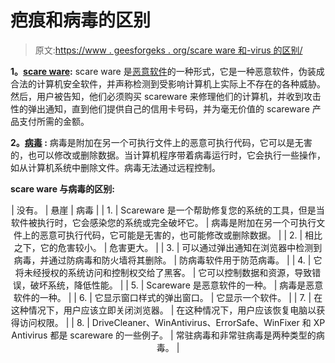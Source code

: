 # 疤痕和病毒的区别

> 原文:[https://www . geesforgeks . org/scare ware 和-virus 的区别/](https://www.geeksforgeeks.org/difference-between-scareware-and-virus/)

**1。[scare ware](https://www.geeksforgeeks.org/threats-to-information-security/):**
scare ware 是[恶意软件](https://www.geeksforgeeks.org/malware-and-its-types/)的一种形式，它是一种恶意软件，伪装成合法的计算机安全软件，并声称检测到受影响计算机上实际上不存在的各种威胁。然后，用户被告知，他们必须购买 scareware 来修理他们的计算机，并收到攻击性的弹出通知，直到他们提供自己的信用卡号码，并为毫无价值的 scareware 产品支付所需的金额。

**2。[病毒](https://www.geeksforgeeks.org/types-of-virus/) :**
病毒是附加在另一个可执行文件上的恶意可执行代码，它可以是无害的，也可以修改或删除数据。当计算机程序带着病毒运行时，它会执行一些操作，如从计算机系统中删除文件。病毒无法通过远程控制。

**scare ware 与病毒的区别:**

<center>

| 没有。 | 悬崖 | 病毒 |
| 1. | Scareware 是一个帮助修复您的系统的工具，但是当软件被执行时，它会感染您的系统或完全破坏它。 | 病毒是附加在另一个可执行文件上的恶意可执行代码，它可能是无害的，也可能修改或删除数据。 |
| 2. | 相比之下，它的危害较小。 | 危害更大。 |
| 3. | 可以通过弹出通知在浏览器中检测到病毒，并通过防病毒和防火墙将其删除。 | 防病毒软件用于防范病毒。 |
| 4. | 它将未经授权的系统访问和控制权交给了黑客。 | 它可以控制数据和资源，导致错误，破坏系统，降低性能。 |
| 5. | Scareware 是恶意软件的一种。 | 病毒是恶意软件的一种。 |
| 6. | 它显示窗口样式的弹出窗口。 | 它显示一个软件。 |
| 7. | 在这种情况下，用户应该立即关闭浏览器。 | 在这种情况下，用户应该恢复电脑以获得访问权限。 |
| 8. | DriveCleaner、WinAntivirus、ErrorSafe、WinFixer 和 XP Antivirus 都是 scareware 的一些例子。 | 常驻病毒和非常驻病毒是两种类型的病毒。 |

</center>